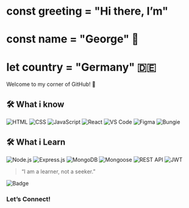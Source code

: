 # const greeting = "Hi there, I’m"
# const name = "George" 👋 
# let country = "Germany" 🇩🇪

Welcome to my corner of GitHub! 🌱

## 🛠️ What i know

![HTML](https://img.shields.io/badge/HTML5-E34F26?style=flat-square&logo=html5&logoColor=white)
![CSS](https://img.shields.io/badge/CSS3-1572B6?style=flat-square&logo=css3&logoColor=white)
![JavaScript](https://img.shields.io/badge/JavaScript-F7DF1E?style=flat-square&logo=javascript&logoColor=black)
![React](https://img.shields.io/badge/React-20232A?style=flat-square&logo=react&logoColor=61DAFB)
![VS Code](https://img.shields.io/badge/VSCode-007ACC?style=flat-square&logo=visual-studio-code&logoColor=white)
![Figma](https://img.shields.io/badge/Figma-F24E1E?style=flat-square&logo=figma&logoColor=white)
![Bungie](https://img.shields.io/badge/Bungie.net-000000?style=flat-square&logo=github&logoColor=white)

## 🛠️ What i Learn 

![Node.js](https://img.shields.io/badge/Node.js-339933?style=flat-square&logo=node.js&logoColor=white)
![Express.js](https://img.shields.io/badge/Express.js-000000?style=flat-square&logo=express&logoColor=white)
![MongoDB](https://img.shields.io/badge/MongoDB-47A248?style=flat-square&logo=mongodb&logoColor=white)
![Mongoose](https://img.shields.io/badge/Mongoose-880000?style=flat-square&logo=mongoose&logoColor=white)
![REST API](https://img.shields.io/badge/REST-00599C?style=flat-square&logo=api&logoColor=white)
![JWT](https://img.shields.io/badge/JWT-black?style=flat-square&logo=jsonwebtokens&logoColor=white)




> “I am a learner, not a seeker.”  

![Badge](https://hitscounter.dev/api/hit?url=https%3A%2F%2Fgithub.com%2FYqod&label=&icon=github&color=%23ffe5d0&message=&style=flat&tz=Europe%2FBerlin)


### Let’s Connect!

 
